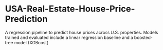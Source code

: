 # USA-Real-Estate-House-Price-Prediction
A regression pipeline to predict house prices across U.S. properties. Models trained and evaluated include a linear regression baseline and a boosted-tree model (XGBoost)
